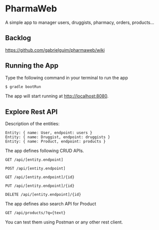 # PharmaWeb
A simple app to manager users, druggists, pharmacy, orders, products...

## Backlog
https://github.com/gabrielguim/pharmaweb/wiki

## Running the App

Type the following command in your terminal to run the app

```bash
$ gradle bootRun
```

The app will start running at <http://localhost:8080>.

## Explore Rest API  

Description of the entities:

    Entity: { name: User, endpoint: users }
    Entity: { name: Druggist, endpoint: druggists }
    Entity: { name: Product, endpoint: products }

The app defines following CRUD APIs.

    GET /api/[entity.endpoint]

    POST /api/[entity.endpoint]

    GET /api/[entity.endpoint]/{id}

    PUT /api/[entity.endpoint]/{id}

    DELETE /api/[entity.endpoint]/{id}
    
The app defines also search API for Product

    GET /api/products/?q={text}

You can test them using Postman or any other rest client.

